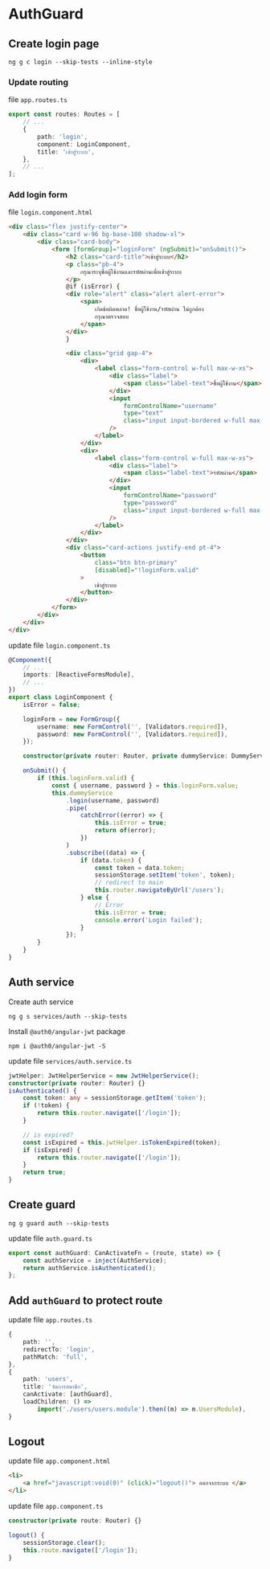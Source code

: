 # AuthGuard

## Create login page

```shell
ng g c login --skip-tests --inline-style
```

### Update routing

file `app.routes.ts`

```typescript
export const routes: Routes = [
	// ...
	{
		path: 'login',
		component: LoginComponent,
		title: 'เข้าสู่ระบบ',
	},
	// ...
];
```

### Add login form

file `login.component.html`

```html
<div class="flex justify-center">
	<div class="card w-96 bg-base-100 shadow-xl">
		<div class="card-body">
			<form [formGroup]="loginForm" (ngSubmit)="onSubmit()">
				<h2 class="card-title">เข้าสู่ระบบ</h2>
				<p class="pb-4">
					กรุณาระบุชื่อผู้ใช้งานและรหัสผ่านเพื่อเข้าสู่ระบบ
				</p>
				@if (isError) {
				<div role="alert" class="alert alert-error">
					<span>
						เกิดข้อผิดพลาด! ชื่อผู้ใช้งาน/รหัสผ่าน ไม่ถูกต้อง
						กรุณาตรวจสอบ
					</span>
				</div>
				}

				<div class="grid gap-4">
					<div>
						<label class="form-control w-full max-w-xs">
							<div class="label">
								<span class="label-text">ชื่อผู้ใช้งาน</span>
							</div>
							<input
								formControlName="username"
								type="text"
								class="input input-bordered w-full max-w-xs"
							/>
						</label>
					</div>
					<div>
						<label class="form-control w-full max-w-xs">
							<div class="label">
								<span class="label-text">รหัสผ่าน</span>
							</div>
							<input
								formControlName="password"
								type="password"
								class="input input-bordered w-full max-w-xs"
							/>
						</label>
					</div>
				</div>
				<div class="card-actions justify-end pt-4">
					<button
						class="btn btn-primary"
						[disabled]="!loginForm.valid"
					>
						เข้าสู่ระบบ
					</button>
				</div>
			</form>
		</div>
	</div>
</div>
```

update file `login.component.ts`

```typescript
@Component({
	// ...
	imports: [ReactiveFormsModule],
	// ...
})
export class LoginComponent {
	isError = false;

	loginForm = new FormGroup({
		username: new FormControl('', [Validators.required]),
		password: new FormControl('', [Validators.required]),
	});

	constructor(private router: Router, private dummyService: DummyService) {}

	onSubmit() {
		if (this.loginForm.valid) {
			const { username, password } = this.loginForm.value;
			this.dummyService
				.login(username, password)
				.pipe(
					catchError((error) => {
						this.isError = true;
						return of(error);
					})
				)
				.subscribe((data) => {
					if (data.token) {
						const token = data.token;
						sessionStorage.setItem('token', token);
						// redirect to main
						this.router.navigateByUrl('/users');
					} else {
						// Error
						this.isError = true;
						console.error('Login failed');
					}
				});
		}
	}
}
```

## Auth service

Create auth service

```shell
ng g s services/auth --skip-tests
```

Install `@auth0/angular-jwt` package

```shell
npm i @auth0/angular-jwt -S
```

update file `services/auth.service.ts`

```typescript
jwtHelper: JwtHelperService = new JwtHelperService();
constructor(private router: Router) {}
isAuthenticated() {
    const token: any = sessionStorage.getItem('token');
    if (!token) {
        return this.router.navigate(['/login']);
    }

    // is expired?
    const isExpired = this.jwtHelper.isTokenExpired(token);
    if (isExpired) {
        return this.router.navigate(['/login']);
    }
    return true;
}

```

## Create guard

```shell
ng g guard auth --skip-tests
```

update file `auth.guard.ts`

```typescript
export const authGuard: CanActivateFn = (route, state) => {
	const authService = inject(AuthService);
	return authService.isAuthenticated();
};
```

## Add `authGuard` to protect route

update file `app.routes.ts`

```typescript
{
    path: '',
    redirectTo: 'login',
    pathMatch: 'full',
},
{
    path: 'users',
    title: 'จัดการสมาชิก',
    canActivate: [authGuard],
    loadChildren: () =>
        import('./users/users.module').then((m) => m.UsersModule),
}
```

## Logout

update file `app.component.html`

```html
<li>
	<a href="javascript:void(0)" (click)="logout()"> ออกจากระบบ </a>
</li>
```

update file `app.component.ts`

```typescript
constructor(private route: Router) {}

logout() {
    sessionStorage.clear();
    this.route.navigate(['/login']);
}
```
